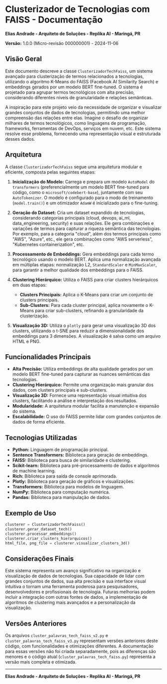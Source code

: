 # Clusterizador de Tecnologias com FAISS - Documentação

**Elias Andrade - Arquiteto de Soluções - Replika AI - Maringá, PR**

**Versão:** 1.0.0 (Micro-revisão 000000001) - 2024-11-06

## Visão Geral

Este documento descreve a classe `ClusterizadorTechFaiss`, um sistema avançado para clusterização de termos relacionados a tecnologias, utilizando o algoritmo K-Means do FAISS (Facebook AI Similarity Search) e embeddings gerados por um modelo BERT fine-tuned.  O sistema é projetado para agrupar termos tecnológicos com alta precisão, considerando diferentes níveis de granularidade e relações semânticas.

A inspiração para este projeto veio da necessidade de organizar e visualizar grandes conjuntos de dados de tecnologias, permitindo uma melhor compreensão das relações entre elas.  Imagine o desafio de organizar milhares de termos tecnológicos, como linguagens de programação, frameworks, ferramentas de DevOps, serviços em nuvem, etc.  Este sistema resolve esse problema, fornecendo uma representação visual e estruturada desses dados.

## Arquitetura

A classe `ClusterizadorTechFaiss` segue uma arquitetura modular e eficiente, composta pelas seguintes etapas:

1. **Inicialização do Modelo:** Carrega e prepara um modelo `AutoModel` do `transformers` (preferencialmente um modelo BERT fine-tuned para código, como o `microsoft/codebert-base`), juntamente com seu `AutoTokenizer`.  O modelo é configurado para o modo de treinamento (`model.train()`) e um otimizador `AdamW` é inicializado para o fine-tuning.

2. **Geração do Dataset:**  Cria um dataset expandido de tecnologias, considerando categorias principais (cloud, devops, ai_ml, data_engineering, security) e suas relações.  Ele gera combinações e variações de termos para capturar a riqueza semântica das tecnologias.  Por exemplo, para a categoria "cloud", além dos termos principais como "AWS", "Azure", etc., ele gera combinações como "AWS serverless", "Kubernetes containerization", etc.

3. **Processamento de Embeddings:** Gera embeddings para cada termo tecnológico usando o modelo BERT.  Aplica uma normalização avançada em múltiplas etapas: normalização L2, `StandardScaler` e `MinMaxScaler`, para garantir a melhor qualidade dos embeddings para o FAISS.

4. **Clustering Hierárquico:**  Utiliza o FAISS para criar clusters hierárquicos em duas etapas:
    - **Clusters Principais:** Aplica o K-Means para criar um conjunto de clusters principais.
    - **Sub-Clusters:** Para cada cluster principal, aplica novamente o K-Means para criar sub-clusters, refinando a granularidade da clusterização.

5. **Visualização 3D:**  Utiliza o `plotly` para gerar uma visualização 3D dos clusters, utilizando o t-SNE para reduzir a dimensionalidade dos embeddings para 3 dimensões.  A visualização é salva como um arquivo HTML e PNG.

## Funcionalidades Principais

- **Alta Precisão:** Utiliza embeddings de alta qualidade gerados por um modelo BERT fine-tuned para capturar as nuances semânticas das tecnologias.
- **Clustering Hierárquico:** Permite uma organização mais granular dos dados, com clusters principais e sub-clusters.
- **Visualização 3D:** Fornece uma representação visual intuitiva dos clusters, facilitando a análise e interpretação dos resultados.
- **Modularidade:** A arquitetura modular facilita a manutenção e expansão do sistema.
- **Escalabilidade:** O uso do FAISS permite lidar com grandes conjuntos de dados de forma eficiente.

## Tecnologias Utilizadas

- **Python:** Linguagem de programação principal.
- **Sentence Transformers:** Biblioteca para geração de embeddings.
- **FAISS:** Biblioteca para busca de similaridade e clustering.
- **Scikit-learn:** Biblioteca para pré-processamento de dados e algoritmos de machine learning.
- **Rich:** Biblioteca para saída de console aprimorada.
- **Plotly:** Biblioteca para geração de gráficos e visualizações.
- **Transformers:** Biblioteca para modelos de linguagem.
- **NumPy:** Biblioteca para computação numérica.
- **Pandas:** Biblioteca para manipulação de dados.

## Exemplo de Uso

```python
clusterer = ClusterizadorTechFaiss()
clusterer.gerar_dataset_tech()
clusterer.processar_embeddings()
clusterer.criar_clusters_hierarquicos()
html_file, png_file = clusterer.visualizar_clusters_3d()
```

## Considerações Finais

Este sistema representa um avanço significativo na organização e visualização de dados de tecnologias.  Sua capacidade de lidar com grandes conjuntos de dados, sua alta precisão e sua interface visual intuitiva o tornam uma ferramenta poderosa para pesquisadores, desenvolvedores e profissionais de tecnologia.  Futuras melhorias podem incluir a integração com outras fontes de dados, a implementação de algoritmos de clustering mais avançados e a personalização da visualização.

## Versões Anteriores

Os arquivos `cluster_palavras_tech_faiss_v2.py` e `cluster_palavras_tech_faiss_v3.py` representam versões anteriores deste código, com funcionalidades e otimizações diferentes.  A documentação para essas versões não foi criada separadamente, pois as diferenças são menores e o código atual (`cluster_palavras_tech_faiss.py`) representa a versão mais completa e otimizada.


---

**Elias Andrade - Arquiteto de Soluções - Replika AI - Maringá, PR**
